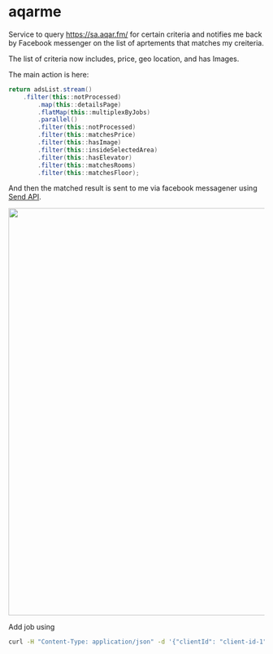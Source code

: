 # aqarme

Service to query https://sa.aqar.fm/ for certain criteria and notifies me back by Facebook messenger on the list of aprtements 
that matches my creiteria.


The list of criteria now includes, price, geo location, and has Images.

The main action is here:

```java
return adsList.stream()
	.filter(this::notProcessed) 
        .map(this::detailsPage)
        .flatMap(this::multiplexByJobs)
        .parallel()
        .filter(this::notProcessed)
        .filter(this::matchesPrice)
        .filter(this::hasImage)
        .filter(this::insideSelectedArea)
        .filter(this::hasElevator)
        .filter(this::matchesRooms)
        .filter(this::matchesFloor);
```

And then the matched result is sent to me via facebook messagener using [Send API](https://developers.facebook.com/docs/messenger-platform/send-api-reference).

<p align="center">
<img src="https://github.com/mhewedy/aqarme/raw/master/img.PNG" width="800">
</p>


Add job using

```bash
curl -H "Content-Type: application/json" -d '{"clientId": "client-id-1", "name": "my first job", "senders": "966593642012,00201095771359", "jobDetail": {"vertexes": "24.675722;46.556282,24.669794;46.542549,24.617369;46.568298,24.60426;46.588898,24.621115;46.656532,24.63984;46.647949,24.645145;46.625633,24.677906;46.640396,24.710034;46.618767,24.735606;46.590614", "maxPrice": "25000", "hasImages": "true", "hasElevator": "true", "numRooms": "2,3", "floorNumber": "1,2"}}' http://localhost:8080/api/job
```

